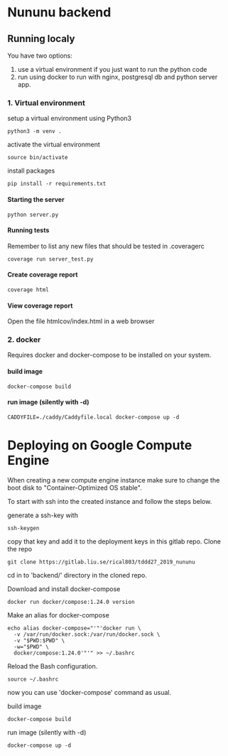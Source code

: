 # Nununu backend

## Running localy
You  have two options:
1. use a virtual environment if you just want to run the python code
2. run using docker to run with nginx, postgresql db and python server app.

### 1. Virtual environment
setup a virtual environment using Python3

```
python3 -m venv .
```

activate the virtual environment
```
source bin/activate
```

install  packages
```
pip install -r requirements.txt
```

#### Starting the server
  ```
  python server.py
  ```

#### Running tests
  Remember to list any new files that should be tested in .coveragerc
  ```
  coverage run server_test.py
  ```

#### Create coverage report
  ```
  coverage html
  ```

#### View coverage report
Open the file htmlcov/index.html in a web browser


### 2. docker

Requires docker and docker-compose to be installed on your system.

#### build image
  ```
  docker-compose build
  ```

#### run image (silently with -d)
  ```
  CADDYFILE=./caddy/Caddyfile.local docker-compose up -d
  ```


# Deploying on Google Compute Engine
When creating a new compute engine instance make sure to change the boot disk to "Container-Optimized OS stable".

To start with ssh into the created instance and follow the steps below.

generate a ssh-key with
  ```
  ssh-keygen
  ```
copy that key and add it to the deployment keys in this gitlab repo.
Clone the repo
  ```
  git clone https://gitlab.liu.se/rical803/tddd27_2019_nununu
  ```
cd in to 'backend/' directory in the cloned repo.

Download and install docker-compose
  ```
  docker run docker/compose:1.24.0 version
  ```

  Make an alias for docker-compose
  ```
  echo alias docker-compose="'"'docker run \
    -v /var/run/docker.sock:/var/run/docker.sock \
    -v "$PWD:$PWD" \
    -w="$PWD" \
    docker/compose:1.24.0'"'" >> ~/.bashrc
  ```
Reload the Bash configuration.
  ```
  source ~/.bashrc
  ```

now you can use 'docker-compose' command as usual.

build image
  ```
  docker-compose build
  ```

run image (silently with -d)
  ```
  docker-compose up -d
  ```
